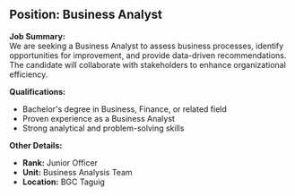 ## **Position: Business Analyst**

**Job Summary:**  
We are seeking a Business Analyst to assess business processes, identify opportunities for improvement, and provide data-driven recommendations. The candidate will collaborate with stakeholders to enhance organizational efficiency.

**Qualifications:**  
- Bachelor's degree in Business, Finance, or related field
- Proven experience as a Business Analyst
- Strong analytical and problem-solving skills

**Other Details:**
- **Rank:** Junior Officer
- **Unit:** Business Analysis Team
- **Location:** BGC Taguig
